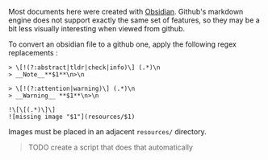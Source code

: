Most documents here were created with [Obsidian](https://obsidian.md). Github's markdown engine does not support exactly the same set of features, so they may be a bit less visually interesting when viewed from github. 

To convert an obsidian file to a github one, apply the following regex replacements :
```regex
> \[!(?:abstract|tldr|check|info)\] (.*)\n
> __Note__**$1**\n>\n

> \[!(?:attention|warning)\] (.*)\n
> __Warning__ **$1**\n>\n

!\[\[(.*)\]\]
![missing image "$1"](resources/$1)
```
Images must be placed in an adjacent `resources/` directory.

> TODO create a script that does that automatically
